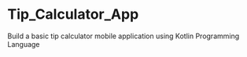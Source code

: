 # Tip_Calculator_App
Build a basic tip calculator mobile application using Kotlin Programming Language
